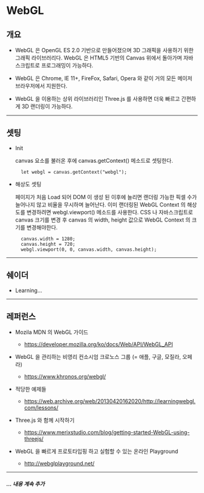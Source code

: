 # WebGL



## 개요
- WebGL 은 OpenGL ES 2.0 기반으로 만들어졌으며 3D 그래픽을 사용하기 위한 그래픽 라이브러리다.
WebGL 은 HTML5 기반의 Canvas 위에서 돌아가며 자바스크립트로 프로그래밍이 가능하다.

- WebGL 은 Chrome, IE 11+, FireFox, Safari, Opera 와 같이 거의 모든 메이저 브라우저에서 지원한다.

- WebGL 을 이용하는 상위 라이브러리인 Three.js 를 사용하면 더욱 빠르고 간편하게 3D 랜더링이 가능하다.



---



## 셋팅
- Init

    canvas 요소를 불러온 후에 canvas.getContext() 메소드로 셋팅한다.

        let webgl = canvas.getContext("webgl");
    

- 해상도 셋팅

    페이지가 처음 Load 되어 DOM 이 생성 된 이후에 늘리면 랜더링 가능한 픽셀 수가 늘어나지 않고 비율을 무시하며 늘어난다.
    이미 랜더링된 WebGL Context 의 해상도를 변경하려면 webgl.viewport() 메소드를 사용한다.
    CSS 나 자바스크립트로 canvas 크기를 변경 후 canvas 의 width, height 값으로 WebGL Context 의 크기를 변경해야한다.

        canvas.width = 1280;
        canvas.height = 720;
        webgl.viewport(0, 0, canvas.width, canvas.height);



---



## 쉐이더
- Learning...



---



## 레퍼런스
- Mozila MDN 의 WebGL 가이드
    - https://developer.mozilla.org/ko/docs/Web/API/WebGL_API

- WebGL 을 관리하는 비영리 컨소시엄 크로노스 그룹 (= 애플, 구글, 모질라, 오페라)
    - https://www.khronos.org/webgl/

- 적당한 예제들
    - https://web.archive.org/web/20130420162020/http://learningwebgl.com/lessons/

- Three.js 와 함께 시작하기
    - https://www.merixstudio.com/blog/getting-started-WebGL-using-threejs/

- WebGL 을 빠르게 프로토타입핑 하고 실험할 수 있는 온라인 Playground
    - http://webglplayground.net/



---

##### ... 내용 계속 추가